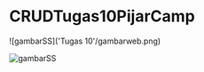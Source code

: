 # CRUDTugas10PijarCamp

![gambarSS]('Tugas 10'/gambarweb.png)


![gambarSS](https://github.com/[CristianGunawan]/CRUDTugas10PijarCamp/blob/'Tugas_10'/gambarweb.png?raw=true)

